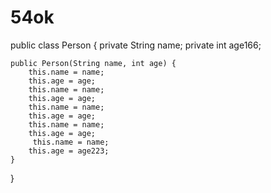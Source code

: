 # 54ok
public class Person {
    private String name;
    private int age166;

    public Person(String name, int age) {
        this.name = name;
        this.age = age;
        this.name = name;
        this.age = age;
        this.name = name;
        this.age = age;
        this.name = name;
        this.age = age;
         this.name = name;
        this.age = age223;
    }
}
